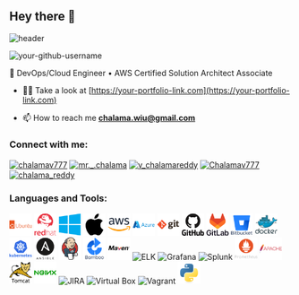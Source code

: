 ## Hey there 👋

![header](https://capsule-render.vercel.app/api?type=wave&color=gradient&height=200&section=header&text=Chalama%20Reddy%20Venna&fontSize=50&fontColor=FFFFFF&animation=fadeIn&fontAlignY=38)
<p align="left"> <img src="https://komarev.com/ghpvc/?username=your-github-username&label=Profile%20views&color=0e75b6&style=flat" alt="your-github-username" /> </p>


💼 DevOps/Cloud Engineer • AWS Certified Solution Architect Associate

<p> </p>

- 👨‍💻 Take a look at [https://your-portfolio-link.com](https://your-portfolio-link.com)

- 📫 How to reach me **chalama.wiu@gmail.com**

<h3 align="left">Connect with me:</h3>
<p align="left">
<a href="https://linkedin.com/in/chalamav777" target="blank"><img align="center" src="https://raw.githubusercontent.com/rahuldkjain/github-profile-readme-generator/master/src/images/icons/Social/linked-in-alt.svg" alt="chalamav777" height="30" width="40" /></a>
<a href="https://instagram.com/mr._.chalama" target="blank"><img align="center" src="https://raw.githubusercontent.com/rahuldkjain/github-profile-readme-generator/master/src/images/icons/Social/instagram.svg" alt="mr._.chalama" height="30" width="40" /></a>
<a href="https://twitter.com/v_chalamareddy" target="blank"><img align="center" src="https://raw.githubusercontent.com/rahuldkjain/github-profile-readme-generator/master/src/images/icons/Social/twitter.svg" alt="v_chalamareddy" height="30" width="40" /></a>
<a href="https://facebook.com/Chalamav777" target="blank"><img align="center" src="https://raw.githubusercontent.com/rahuldkjain/github-profile-readme-generator/master/src/images/icons/Social/facebook.svg" alt="Chalamav777" height="30" width="40" /></a>
<a href="https://www.snapchat.com/add/chalama_reddy" target="blank"><img align="center" src="https://raw.githubusercontent.com/rahuldkjain/github-profile-readme-generator/master/src/images/icons/Social/snapchat.svg" alt="chalama_reddy" height="30" width="40" /></a>
</p>


<h3 align="left">Languages and Tools:</h3>
<p align="left"> 
<img src="https://raw.githubusercontent.com/devicons/devicon/master/icons/ubuntu/ubuntu-plain-wordmark.svg" alt="Ubuntu" width="40" height="40"/> 
<img src="https://raw.githubusercontent.com/devicons/devicon/master/icons/redhat/redhat-plain-wordmark.svg" alt="Red Hat" width="40" height="40"/> 
<img src="https://raw.githubusercontent.com/devicons/devicon/master/icons/windows8/windows8-original.svg" alt="Windows" width="40" height="40"/>
<img src="https://raw.githubusercontent.com/devicons/devicon/master/icons/apple/apple-original.svg" alt="Mac OS" width="40" height="40"/> 
<img src="https://raw.githubusercontent.com/devicons/devicon/master/icons/amazonwebservices/amazonwebservices-original-wordmark.svg" alt="AWS" width="40" height="40"/> 
<img src="https://raw.githubusercontent.com/devicons/devicon/master/icons/azure/azure-original-wordmark.svg" alt="Azure" width="40" height="40"/> 
<img src="https://raw.githubusercontent.com/devicons/devicon/master/icons/git/git-original-wordmark.svg" alt="Git" width="40" height="40"/> 
<img src="https://raw.githubusercontent.com/devicons/devicon/master/icons/github/github-original-wordmark.svg" alt="GitHub" width="40" height="40"/> 
<img src="https://raw.githubusercontent.com/devicons/devicon/master/icons/gitlab/gitlab-original-wordmark.svg" alt="GitLab" width="40" height="40"/> 
<img src="https://raw.githubusercontent.com/devicons/devicon/master/icons/bitbucket/bitbucket-original-wordmark.svg" alt="Bitbucket" width="40" height="40"/> 
<img src="https://raw.githubusercontent.com/devicons/devicon/master/icons/docker/docker-original-wordmark.svg" alt="Docker" width="40" height="40"/> 
<img src="https://raw.githubusercontent.com/devicons/devicon/master/icons/kubernetes/kubernetes-plain-wordmark.svg" alt="Kubernetes" width="40" height="40"/> 
<img src="https://raw.githubusercontent.com/devicons/devicon/master/icons/ansible/ansible-original-wordmark.svg" alt="Ansible" width="40" height="40"/> 
<img src="https://raw.githubusercontent.com/devicons/devicon/master/icons/jenkins/jenkins-original.svg" alt="Jenkins" width="40" height="40"/> 
<img src="https://raw.githubusercontent.com/devicons/devicon/master/icons/bamboo/bamboo-original-wordmark.svg" alt="Bamboo" width="40" height="40"/> 
<img src="https://raw.githubusercontent.com/devicons/devicon/master/icons/maven/maven-original-wordmark.svg" alt="Maven" width="40" height="40"/> 
<img src="https://www.vectorlogo.zone/logos/elastic/elastic-icon.svg" alt="ELK" width="40" height="40"/> 
<img src="https://www.vectorlogo.zone/logos/grafana/grafana-icon.svg" alt="Grafana" width="40" height="40"/> 
<img src="https://www.vectorlogo.zone/logos/splunk/splunk-icon.svg" alt="Splunk" width="40" height="40"/> 
<img src="https://raw.githubusercontent.com/devicons/devicon/master/icons/prometheus/prometheus-original-wordmark.svg" alt="Prometheus" width="40" height="40"/> 
<img src="https://raw.githubusercontent.com/devicons/devicon/master/icons/apache/apache-original-wordmark.svg" alt="Apache HTTP Server" width="40" height="40"/> 
<img src="https://raw.githubusercontent.com/devicons/devicon/master/icons/tomcat/tomcat-original-wordmark.svg" alt="Tomcat" width="40" height="40"/> 
<img src="https://raw.githubusercontent.com/devicons/devicon/master/icons/nginx/nginx-original.svg" alt="Nginx" width="40" height="40"/> 
<img src="https://www.vectorlogo.zone/logos/atlassian_jira/atlassian_jira-icon.svg" alt="JIRA" width="40" height="40"/> 
<img src="https://www.vectorlogo.zone/logos/virtualbox/virtualbox-icon.svg" alt="Virtual Box" width="40" height="40"/> 
<img src="https://www.vectorlogo.zone/logos/vagrantup/vagrantup-icon.svg" alt="Vagrant" width="40" height="40"/> 
<img src="https://raw.githubusercontent.com/devicons/devicon/master/icons/python/python-original.svg" alt="Python" width="40" height="40"/> 

</p>
